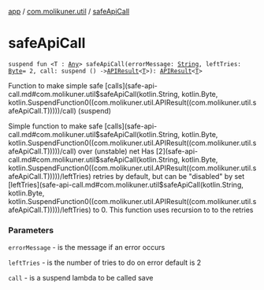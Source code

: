 [app](../index.md) / [com.molikuner.util](index.md) / [safeApiCall](./safe-api-call.md)

# safeApiCall

`suspend fun <T : `[`Any`](https://kotlinlang.org/api/latest/jvm/stdlib/kotlin/-any/index.html)`> safeApiCall(errorMessage: `[`String`](https://kotlinlang.org/api/latest/jvm/stdlib/kotlin/-string/index.html)`, leftTries: `[`Byte`](https://kotlinlang.org/api/latest/jvm/stdlib/kotlin/-byte/index.html)` = 2, call: suspend () -> `[`APIResult`](-a-p-i-result/index.md)`<`[`T`](safe-api-call.md#T)`>): `[`APIResult`](-a-p-i-result/index.md)`<`[`T`](safe-api-call.md#T)`>`

Function to make simple safe [calls](safe-api-call.md#com.molikuner.util$safeApiCall(kotlin.String, kotlin.Byte, kotlin.SuspendFunction0((com.molikuner.util.APIResult((com.molikuner.util.safeApiCall.T)))))/call) (suspend)

Simple function to make safe [calls](safe-api-call.md#com.molikuner.util$safeApiCall(kotlin.String, kotlin.Byte, kotlin.SuspendFunction0((com.molikuner.util.APIResult((com.molikuner.util.safeApiCall.T)))))/call) over (unstable) net
Has [2](safe-api-call.md#com.molikuner.util$safeApiCall(kotlin.String, kotlin.Byte, kotlin.SuspendFunction0((com.molikuner.util.APIResult((com.molikuner.util.safeApiCall.T)))))/leftTries) retries by default, but can be "disabled" by set
[leftTries](safe-api-call.md#com.molikuner.util$safeApiCall(kotlin.String, kotlin.Byte, kotlin.SuspendFunction0((com.molikuner.util.APIResult((com.molikuner.util.safeApiCall.T)))))/leftTries) to 0. This function uses recursion to to the retries

### Parameters

`errorMessage` - is the message if an error occurs

`leftTries` - is the number of tries to do on error
default is 2

`call` - is a suspend lambda to be called save